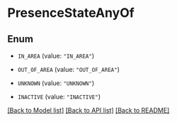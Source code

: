 # PresenceStateAnyOf

## Enum


* `IN_AREA` (value: `"IN_AREA"`)

* `OUT_OF_AREA` (value: `"OUT_OF_AREA"`)

* `UNKNOWN` (value: `"UNKNOWN"`)

* `INACTIVE` (value: `"INACTIVE"`)


[[Back to Model list]](../README.md#documentation-for-models) [[Back to API list]](../README.md#documentation-for-api-endpoints) [[Back to README]](../README.md)


